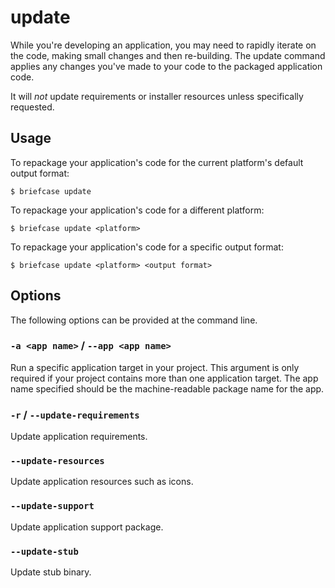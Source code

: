 # update

While you're developing an application, you may need to rapidly iterate on the code, making small changes and then re-building. The update command applies any changes you've made to your code to the packaged application code.

It will *not* update requirements or installer resources unless specifically requested.

## Usage

To repackage your application's code for the current platform's default output format:

```console
$ briefcase update
```

To repackage your application's code for a different platform:

```console
$ briefcase update <platform>
```

To repackage your application's code for a specific output format:

```console
$ briefcase update <platform> <output format>
```

## Options

The following options can be provided at the command line.

### `-a <app name>` / `--app <app name>`

Run a specific application target in your project. This argument is only required if your project contains more than one application target. The app name specified should be the machine-readable package name for the app.

### `-r` / `--update-requirements`

Update application requirements.

### `--update-resources`

Update application resources such as icons.

### `--update-support`

Update application support package.

### `--update-stub`

Update stub binary.
